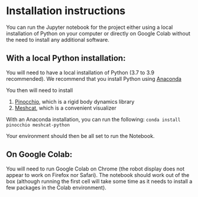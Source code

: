 # Installation instructions

You can run the Jupyter notebook for the project either using a local installation of Python on your computer or directly on Google Colab without the need to install any additional software.

## With a local Python installation:

You will need to have a local installation of Python (3.7 to 3.9 recommended). We recommend that you install Python using [Anaconda](https://www.anaconda.com/products/individual)

You then will need to install 
1. [Pinocchio](https://github.com/stack-of-tasks/pinocchio), which is a rigid body dynamics library
2. [Meshcat](https://github.com/rdeits/meshcat-python), which is a convenient visualizer

With an Anaconda installation, you can run the following:
``conda install pinocchio meshcat-python``

Your environment should then be all set to run the Notebook.


## On Google Colab:

You will need to run Google Colab on Chrome (the robot display does not appear to work on Firefox nor Safari). The notebook should work out of the box (although running the first cell will take some time as it needs to install a few packages in the Colab environment).



